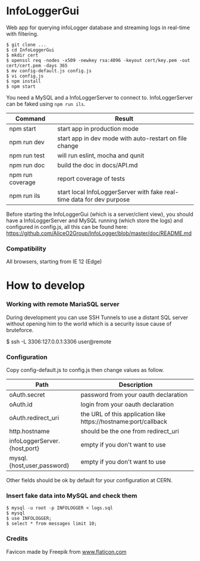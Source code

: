 # InfoLoggerGui

Web app for querying infoLogger database and streaming logs in real-time with filtering.

```
$ git clone ...
$ cd InfoLoggerGui
$ mkdir cert
$ openssl req -nodes -x509 -newkey rsa:4096 -keyout cert/key.pem -out cert/cert.pem -days 365
$ mv config-default.js config.js
$ vi config.js
$ npm install
$ npm start
```

You need a MySQL and a InfoLoggerServer to connect to. InfoLoggerServer can be faked using `npm run ils`.

Command  | Result
------------- | -------------
npm start | start app in production mode
npm run dev | start app in dev mode with auto-restart on file change
npm run test | will run eslint, mocha and qunit
npm run doc | build the doc in docs/API.md
npm run coverage | report coverage of tests
npm run ils | start local InfoLoggerServer with fake real-time data for dev purpose

Before starting the InfoLoggerGui (which is a server/client view), you should have a InfoLoggerServer and MySQL running (which store the logs) and configured in config.js, all this can be found here: https://github.com/AliceO2Group/InfoLogger/blob/master/doc/README.md

### Compatibility

All browsers, starting from IE 12 (Edge)

# How to develop

### Working with remote MariaSQL server

During development you can use SSH Tunnels to use a distant SQL server without opening him to the world which is a security issue cause of bruteforce.

$ ssh -L 3306:127.0.0.1:3306 user@remote

### Configuration

Copy config-default.js to config.js then change values as follow.

Path  | Description
------------- | -------------
oAuth.secret | password from your oauth declaration
oAuth.id | login from your oauth declaration
oAuth.redirect_uri | the URL of this application like https://hostname:port/callback
http.hostname | should be the one from redirect_uri
infoLoggerServer.{host,port} | empty if you don't want to use
mysql.{host,user,password} | empty if you don't want to use

Other fields should be ok by default for your configuration at CERN.

### Insert fake data into MySQL and check them

```
$ mysql -u root -p INFOLOGGER < logs.sql
$ mysql
$ use INFOLOGGER;
$ select * from messages limit 10;
```

### Credits

Favicon made by Freepik from www.flaticon.com

